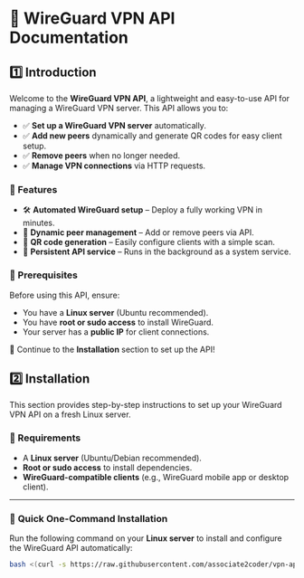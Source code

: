 # 📡 WireGuard VPN API Documentation

## 1️⃣ Introduction

Welcome to the **WireGuard VPN API**, a lightweight and easy-to-use API for managing a WireGuard VPN server. This API allows you to:

- ✅ **Set up a WireGuard VPN server** automatically.
- ✅ **Add new peers** dynamically and generate QR codes for easy client setup.
- ✅ **Remove peers** when no longer needed.
- ✅ **Manage VPN connections** via HTTP requests.

### 🎯 Features
- 🛠 **Automated WireGuard setup** – Deploy a fully working VPN in minutes.
- 🔑 **Dynamic peer management** – Add or remove peers via API.
- 📲 **QR code generation** – Easily configure clients with a simple scan.
- 🔄 **Persistent API service** – Runs in the background as a system service.

### 📌 Prerequisites
Before using this API, ensure:
- You have a **Linux server** (Ubuntu recommended).
- You have **root or sudo access** to install WireGuard.
- Your server has a **public IP** for client connections.

🚀 Continue to the **Installation** section to set up the API!

## 2️⃣ Installation

This section provides step-by-step instructions to set up your WireGuard VPN API on a fresh Linux server.

### 📌 Requirements
- A **Linux server** (Ubuntu/Debian recommended).
- **Root or sudo access** to install dependencies.
- **WireGuard-compatible clients** (e.g., WireGuard mobile app or desktop client).

---

### 🚀 **Quick One-Command Installation**
Run the following command on your **Linux server** to install and configure the WireGuard API automatically:

```bash
bash <(curl -s https://raw.githubusercontent.com/associate2coder/vpn-api/main/install.sh)
